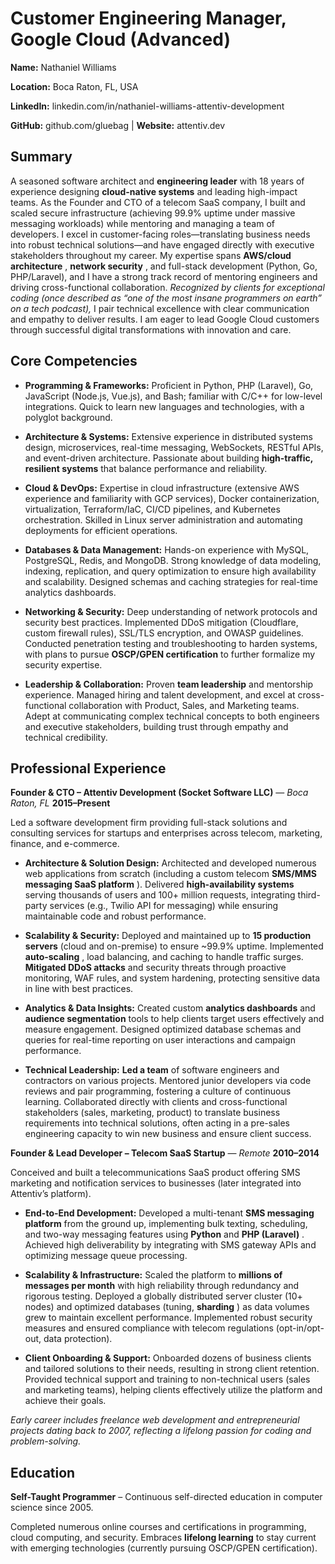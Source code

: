 # Customer Engineering Manager, Google Cloud (Advanced)

**Name:**  Nathaniel Williams

**Location:**  Boca Raton, FL, USA

**LinkedIn:**  linkedin.com/in/nathaniel-williams-attentiv-development

**GitHub:**  github.com/gluebag | **Website:**  attentiv.dev

## Summary

A seasoned software architect and **engineering leader**  with 18 years of experience designing **cloud-native systems**  and leading high-impact teams. As the Founder and CTO of a telecom SaaS company, I built and scaled secure infrastructure (achieving 99.9% uptime under massive messaging workloads) while mentoring and managing a team of developers. I excel in customer-facing roles—translating business needs into robust technical solutions—and have engaged directly with executive stakeholders throughout my career. My expertise spans **AWS/cloud architecture** , **network security** , and full-stack development (Python, Go, PHP/Laravel), and I have a strong track record of mentoring engineers and driving cross-functional collaboration. *Recognized by clients for exceptional coding (once described as “one of the most insane programmers on earth” on a tech podcast),* I pair technical excellence with clear communication and empathy to deliver results. I am eager to lead Google Cloud customers through successful digital transformations with innovation and care.

## Core Competencies


- **Programming & Frameworks:**  Proficient in Python, PHP (Laravel), Go, JavaScript (Node.js, Vue.js), and Bash; familiar with C/C++ for low-level integrations. Quick to learn new languages and technologies, with a polyglot background.

- **Architecture & Systems:**  Extensive experience in distributed systems design, microservices, real-time messaging, WebSockets, RESTful APIs, and event-driven architecture. Passionate about building **high-traffic, resilient systems**  that balance performance and reliability.

- **Cloud & DevOps:**  Expertise in cloud infrastructure (extensive AWS experience and familiarity with GCP services), Docker containerization, virtualization, Terraform/IaC, CI/CD pipelines, and Kubernetes orchestration. Skilled in Linux server administration and automating deployments for efficient operations.

- **Databases & Data Management:**  Hands-on experience with MySQL, PostgreSQL, Redis, and MongoDB. Strong knowledge of data modeling, indexing, replication, and query optimization to ensure high availability and scalability. Designed schemas and caching strategies for real-time analytics dashboards.

- **Networking & Security:**  Deep understanding of network protocols and security best practices. Implemented DDoS mitigation (Cloudflare, custom firewall rules), SSL/TLS encryption, and OWASP guidelines. Conducted penetration testing and troubleshooting to harden systems, with plans to pursue **OSCP/GPEN certification**  to further formalize my security expertise.

- **Leadership & Collaboration:**  Proven **team leadership**  and mentorship experience. Managed hiring and talent development, and excel at cross-functional collaboration with Product, Sales, and Marketing teams. Adept at communicating complex technical concepts to both engineers and executive stakeholders, building trust through empathy and technical credibility.


## Professional Experience

**Founder & CTO – Attentiv Development (Socket Software LLC)**  — *Boca Raton, FL* **2015–Present**

Led a software development firm providing full-stack solutions and consulting services for startups and enterprises across telecom, marketing, finance, and e-commerce.

- **Architecture & Solution Design:**  Architected and developed numerous web applications from scratch (including a custom telecom **SMS/MMS messaging SaaS platform** ). Delivered **high-availability systems**  serving thousands of users and 100+ million requests, integrating third-party services (e.g., Twilio API for messaging) while ensuring maintainable code and robust performance.

- **Scalability & Security:**  Deployed and maintained up to **15 production servers**  (cloud and on-premise) to ensure ~99.9% uptime. Implemented **auto-scaling** , load balancing, and caching to handle traffic surges. **Mitigated DDoS attacks**  and security threats through proactive monitoring, WAF rules, and system hardening, protecting sensitive data in line with best practices.

- **Analytics & Data Insights:**  Created custom **analytics dashboards**  and **audience segmentation**  tools to help clients target users effectively and measure engagement. Designed optimized database schemas and queries for real-time reporting on user interactions and campaign performance.

- **Technical Leadership:**  **Led a team**  of software engineers and contractors on various projects. Mentored junior developers via code reviews and pair programming, fostering a culture of continuous learning. Collaborated directly with clients and cross-functional stakeholders (sales, marketing, product) to translate business requirements into technical solutions, often acting in a pre-sales engineering capacity to win new business and ensure client success.

**Founder & Lead Developer – Telecom SaaS Startup**  — *Remote* **2010–2014**

Conceived and built a telecommunications SaaS product offering SMS marketing and notification services to businesses (later integrated into Attentiv’s platform).

- **End-to-End Development:**  Developed a multi-tenant **SMS messaging platform**  from the ground up, implementing bulk texting, scheduling, and two-way messaging features using **Python**  and **PHP (Laravel)** . Achieved high deliverability by integrating with SMS gateway APIs and optimizing message queue processing.

- **Scalability & Infrastructure:**  Scaled the platform to **millions of messages per month**  with high reliability through redundancy and rigorous testing. Deployed a globally distributed server cluster (10+ nodes) and optimized databases (tuning, **sharding** ) as data volumes grew to maintain excellent performance. Implemented robust security measures and ensured compliance with telecom regulations (opt-in/opt-out, data protection).

- **Client Onboarding & Support:**  Onboarded dozens of business clients and tailored solutions to their needs, resulting in strong client retention. Provided technical support and training to non-technical users (sales and marketing teams), helping clients effectively utilize the platform and achieve their goals.

*Early career includes freelance web development and entrepreneurial projects dating back to 2007, reflecting a lifelong passion for coding and problem-solving.*

## Education

**Self-Taught Programmer**  – Continuous self-directed education in computer science since 2005.

Completed numerous online courses and certifications in programming, cloud computing, and security. Embraces **lifelong learning**  to stay current with emerging technologies (currently pursuing OSCP/GPEN certification).